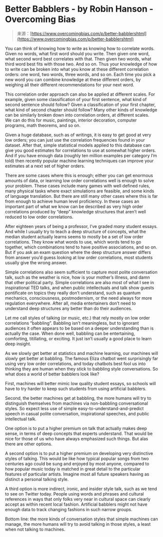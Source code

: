 <!--yml
category: 未分类
date: 2024-05-27 14:54:15
-->

# Better Babblers - by Robin Hanson - Overcoming Bias

> 来源：[https://www.overcomingbias.com/p/better-babblershtml](https://www.overcomingbias.com/p/better-babblershtml)

You can think of knowing how to write as knowing how to correlate words. Given no words, what first word should you write. Then given one word, what second word best correlates with that. Then given two words, what third word best fits with those two. And so on. Thus your knowledge of how to write can be broken into what you know at these different correlation orders: one word, two words, three words, and so on. Each time you pick a new word you can combine knowledge at these different orders, by weighing all their different recommendations for your next word.

This correlation order approach can also be applied at different scales. For example, given some classification of your first sentence, what kind of second sentence should follow? Given a classification of your first chapter, what kind of second chapter should follow? Many other kinds of knowledge can be similarly broken down into correlation orders, at different scales. We can do this for music, paintings, interior decoration, computer programs, math theorems, and so on.

Given a huge database, such as of writings, it is easy to get good at very low orders; you can just use the correlation frequencies found in your dataset. After that, simple statistical models applied to this database can give you good estimates for correlations to use at somewhat higher orders. And if you have enough data (roughly ten million examples per category I’m told) then recently popular machine learning techniques can improve your estimates at a next set of higher orders.

There are some cases where this is enough; either you can get enormous amounts of data, or learning low order correlations well is enough to solve your problem. These cases include many games with well defined rules, many physical tasks where exact simulations are feasible, and some kinds of language translation. But there are still many other cases where this is far from enough to achieve human level proficiency. In these cases an important part of what we know can be described as very high order correlations produced by “deep” knowledge structures that aren’t well reduced to low order correlations.

After eighteen years of being a professor, I’ve graded *many* student essays. And while I usually try to teach a deep structure of concepts, what the median student actually learns seems to mostly be a set of low order correlations. They know what words to use, which words tend to go together, which combinations tend to have positive associations, and so on. But if you ask an exam question where the deep structure answer differs from answer you’d guess looking at low order correlations, most students usually give the wrong answer.

Simple correlations also seem sufficient to capture most polite conversation talk, such as the weather is nice, how is your mother’s illness, and damn that other political party. Simple correlations are also most of what I see in inspirational TED talks, and when public intellectuals and talk show guests pontificate on topics they really don’t understand, such as quantum mechanics, consciousness, postmodernism, or the need always for more regulation everywhere. After all, media entertainers don’t need to understand deep structures any better than do their audiences.

Let me call styles of talking (or music, etc.) that rely mostly on low order correlations “babbling”. Babbling isn’t meaningless, but to ignorant audiences it often appears to be based on a deeper understanding than is actually the case. When done well, babbling can be entertaining, comforting, titillating, or exciting. It just isn’t usually a good place to learn deep insight.

As we slowly get better at statistics and machine learning, our machines will slowly get better at babbling. The famous Eliza chatbot went surprisingly far using very low order correlations, and today chatbots best fool us into thinking they are human when they stick to babbling style conversations. So what does a world of better babblers look like?

First, machines will better mimic low quality student essays, so schools will have to try harder to keep such students from using artificial babblers.

Second, the better machines get at babbling, the more humans will try to distinguish themselves from machines via non-babbling conversational styles. So expect less use of simple easy-to-understand-and-predict speech in casual polite conversation, inspirational speeches, and public intellectual talk.

One option is to put a higher premium on talk that actually makes deep sense, in terms of deep concepts that experts understand. That would be nice for those of us who have always emphasized such things. But alas there are other options.

A second option is to put a higher premium on developing very distinctive styles of talking. This would be like how typical popular songs from two centuries ago could be sung and enjoyed by most anyone, compared to how popular music today is matched in great detail to the particular features of particular artists. Imagine most all future speakers having as distinct a personal talking style.

A third option is more indirect, ironic, and insider style talk, such as we tend to see on Twitter today. People using words and phrases and cultural references in ways that only folks very near in cultural space can clearly accept as within recent local fashion. Artificial babblers might not have enough data to track changing fashions in such narrow groups.

Bottom line: the more kinds of conversation styles that simple machines can manage, the more humans will try to avoid talking in those styles, a least when not talking to machines.